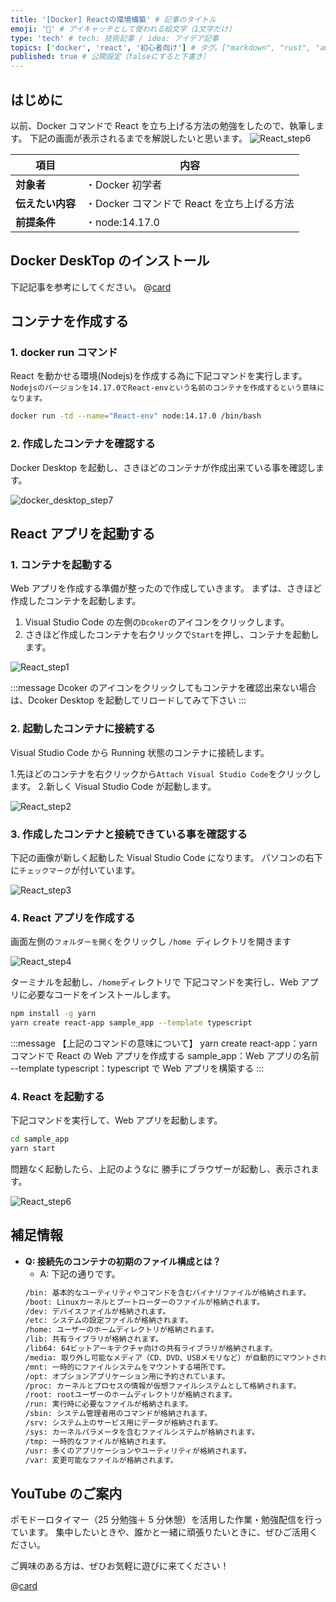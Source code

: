 ```yaml
---
title: '[Docker] Reactの環境構築' # 記事のタイトル
emoji: '🐳' # アイキャッチとして使われる絵文字（1文字だけ）
type: 'tech' # tech: 技術記事 / idea: アイデア記事
topics: ['docker', 'react', '初心者向け'] # タグ。["markdown", "rust", "aws"]のように指定する
published: true # 公開設定（falseにすると下書き）
---
```


## はじめに

以前、Docker コマンドで React を立ち上げる方法の勉強をしたので、執筆します。
下記の画面が表示されるまでを解説したいと思います。
![React_step6](/images/React_step6.png)

| 項目             | 内容                                       |
| ---------------- | ------------------------------------------ |
| **対象者**       | ・Docker 初学者                            |
| **伝えたい内容** | ・Docker コマンドで React を立ち上げる方法 |
| **前提条件**     | ・node:14.17.0                             |

## Docker DeskTop のインストール

下記記事を参考にしてください。
@[card](https://zenn.dev/aew2sbee/articles/docker-desktop-install)

## コンテナを作成する

### 1. docker run コマンド

React を動かせる環境(Nodejs)を作成する為に下記コマンドを実行します。
`Nodejsのバージョンを14.17.0でReact-envという名前のコンテナを作成するという意味になります。`

```bash
docker run -td --name="React-env" node:14.17.0 /bin/bash
```

### 2. 作成したコンテナを確認する

Docker Desktop を起動し、さきほどのコンテナが作成出来ている事を確認します。

![docker_desktop_step7](/images/docker_desktop_step7.png)

## React アプリを起動する

### 1. コンテナを起動する

Web アプリを作成する準備が整ったので作成していきます。
まずは、さきほど作成したコンテナを起動します。

1. Visual Studio Code の左側の`Dcoker`のアイコンをクリックします。
2. さきほど作成したコンテナを右クリックで`Start`を押し、コンテナを起動します。

![React_step1](/images/React_step1.png)

:::message
Dcoker のアイコンをクリックしてもコンテナを確認出来ない場合は、Dcoker Desktop を起動してリロードしてみて下さい
:::

### 2. 起動したコンテナに接続する

Visual Studio Code から Running 状態のコンテナに接続します。

1.先ほどのコンテナを右クリックから`Attach Visual Studio Code`をクリックします。 2.新しく Visual Studio Code が起動します。

![React_step2](/images/React_step2.png)

### 3. 作成したコンテナと接続できている事を確認する

下記の画像が新しく起動した Visual Studio Code になります。
パソコンの右下に`チェックマーク`が付いています。

![React_step3](/images/React_step3.png)

### 4. React アプリを作成する

画面左側の`フォルダーを開く`をクリックし
`/home `ディレクトリを開きます

![React_step4](/images/React_step4.png)

ターミナルを起動し、`/home`ディレクトリで
下記コマンドを実行し、Web アプリに必要なコードをインストールします。

```bash
npm install -g yarn
yarn create react-app sample_app --template typescript
```

:::message
【上記のコマンドの意味について】
yarn create react-app：yarn コマンドで React の Web アプリを作成する
sample_app：Web アプリの名前
--template typescript：typescript で Web アプリを構築する
:::

### 4. React を起動する

下記コマンドを実行して、Web アプリを起動します。

```bash
cd sample_app
yarn start
```

問題なく起動したら、上記のようなに
勝手にブラウザーが起動し、表示されます。

![React_step6](/images/React_step6.png)

## 補足情報

- **Q: 接続先のコンテナの初期のファイル構成とは？**
  - A: 下記の通りです。
  ```bash
  /bin: 基本的なユーティリティやコマンドを含むバイナリファイルが格納されます。
  /boot: Linuxカーネルとブートローダーのファイルが格納されます。
  /dev: デバイスファイルが格納されます。
  /etc: システムの設定ファイルが格納されます。
  /home: ユーザーのホームディレクトリが格納されます。
  /lib: 共有ライブラリが格納されます。
  /lib64: 64ビットアーキテクチャ向けの共有ライブラリが格納されます。
  /media: 取り外し可能なメディア（CD、DVD、USBメモリなど）が自動的にマウントされる場所です。
  /mnt: 一時的にファイルシステムをマウントする場所です。
  /opt: オプションアプリケーション用に予約されています。
  /proc: カーネルとプロセスの情報が仮想ファイルシステムとして格納されます。
  /root: rootユーザーのホームディレクトリが格納されます。
  /run: 実行時に必要なファイルが格納されます。
  /sbin: システム管理者用のコマンドが格納されます。
  /srv: システム上のサービス用にデータが格納されます。
  /sys: カーネルパラメータを含むファイルシステムが格納されます。
  /tmp: 一時的なファイルが格納されます。
  /usr: 多くのアプリケーションやユーティリティが格納されます。
  /var: 変更可能なファイルが格納されます。
  ```

## YouTube のご案内

ポモドーロタイマー（25 分勉強＋ 5 分休憩）を活用した作業・勉強配信を行っています。
集中したいときや、誰かと一緒に頑張りたいときに、ぜひご活用ください。

ご興味のある方は、ぜひお気軽に遊びに来てください！

@[card](https://www.youtube.com/@aew2sbee)
